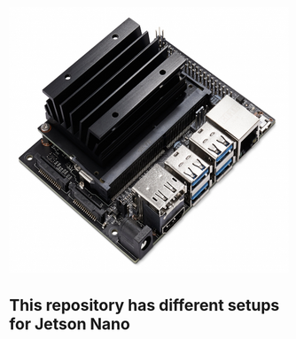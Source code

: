 <p align="center">
<img src="https://github.com/wincle626/JetsonNano_Setup/blob/main/pics/JetsonNano-DevKit_Front-Top_Right_trimmed.jpg" width="600" height="480">
</p>

# This repository has different setups for Jetson Nano

